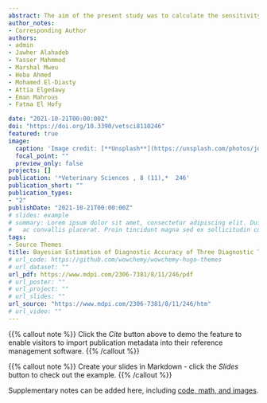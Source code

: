 ```yaml
---
abstract: The aim of the present study was to calculate the sensitivity (Se) and specificity (Sp) of the single cervical tuberculin test (SCT), rapid lateral flow test (RLFT), and real-time polymerase chain reaction (RT-PCR) for the diagnosis of *Mycobacterium bovis* (*M. bovis*) infection in Egyptian dairy cattle herds within a Bayesian framework. The true M. bovis infection within-herd prevalence was assessed as a secondary objective. Data on the test results of SCT, RLFT, and RT-PCR for the detection of *M. bovis* were available from 245 cows in eleven herds in six major governorates in Egypt. A Bayesian latent class model was built for the estimation of the characteristics of the three tests. Our findings showed that Se of SCT (0.93 (95% Posterior credible interval (PCI)\ 0.89–0.93)) was higher than that of RT-PCR (0.83 (95% PCI\ 0.28–0.93)) but was similar to the Se of RLFT (0.93 (95% PCI\ 0.31–0.99)). On the contrary, SCT showed the lowest Sp estimate (0.60 (95% PCI\ 0.59–0.65)), whereas Sp estimates of RT-PCR (0.99 (95% PCI\ 0.95–1.00)) and RLFT (0.99 (95% PCI\ 0.95–1.00)) were comparable. The true prevalence of *M. bovis* ranged between 0.07 and 0.71. In conclusion, overall, RT-PCR and RLFT registered superior performance to SCT, making them good candidates for routine use in the Egyptian bovine tuberculosis control program. 
author_notes:
- Corresponding Author
authors:
- admin
- Jawher Alahadeb
- Yasser Mahmmod
- Marshal Mweu
- Heba Ahmed 
- Mohamed El-Diasty
- Attia Elgedawy 
- Eman Mahrous
- Fatma El Hofy

date: "2021-10-21T00:00:00Z"
doi: "https://doi.org/10.3390/vetsci8110246"
featured: true
image:
  caption: 'Image credit: [**Unsplash**](https://unsplash.com/photos/jdD8gXaTZsc)'
  focal_point: ""
  preview_only: false
projects: []
publication: '*Veterinary Sciences , 8 (11),*  246'
publication_short: ""
publication_types:
- "2"
publishDate: "2021-10-21T00:00:00Z"
# slides: example
# summary: Lorem ipsum dolor sit amet, consectetur adipiscing elit. Duis posuere tellus
#   ac convallis placerat. Proin tincidunt magna sed ex sollicitudin condimentum.
tags:
- Source Themes
title: Bayesian Estimation of Diagnostic Accuracy of Three Diagnostic Tests for Bovine Tuberculosis in Egyptian Dairy Cattle Using Latent Class Models
# url_code: https://github.com/wowchemy/wowchemy-hugo-themes
# url_dataset: ""
url_pdf: https://www.mdpi.com/2306-7381/8/11/246/pdf
# url_poster: ""
# url_project: ""
# url_slides: ""
url_source: "https://www.mdpi.com/2306-7381/8/11/246/htm"
# url_video: ""
---
```


{{% callout note %}}
Click the *Cite* button above to demo the feature to enable visitors to import publication metadata into their reference management software.
{{% /callout %}}

{{% callout note %}}
Create your slides in Markdown - click the *Slides* button to check out the example.
{{% /callout %}}

Supplementary notes can be added here, including [code, math, and images](https://wowchemy.com/docs/writing-markdown-latex/).
